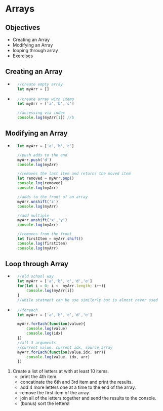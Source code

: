 # Arrays

## Objectives
- Creating an Array
- Modifying an Array
- looping through array
- Exercises

## Creating an Array
- ```js
    //create empty array
    let myArr = [] 
- ```js
    //create array with items
    let myArr = ['a','b','c']

    //accessing via index
    console.log(myArr[1]) //b
## Modifying an Array
- ```js
    let myArr = ['a','b','c']

    //push adds to the end
    myArr.push('d')
    console.log(myArr)

    //removes the last item and returns the moved item
    let removed = myArr.pop()
    console.log(removed)
    console.log(myArr)

    //adds to the front of an array
    myArr.unshift('z')
    console.log(myArr)

    //add multiple
    myArr.unshift('x','y')
    console.log(myArr)

    //removes from the front
    let firstItem = myArr.shift()
    console.log(firstItem)
    console.log(myArr)

## Loop through Array

- ```js
    //old school way
    let myArr = ['a','b','c','d','e']
    for(let i = 0; i <  myArr.length; i++){
        console.log(myArr[i])
    }
    //while statment can be use similerly but is almost never used
- ```js
    //foreach
    let myArr = ['a','b','c','d','e']

    myArr.forEach(function(value){
        console.log(value)
        console.log(idx)
    })
    //all 3 arguments
    //current value, current idx, source array
    myArr.forEach(function(value,idx, arr){
        console.log(value, idx, arr)
    })

1. Create a list of letters at with at least 10 items.
    - print the 4th item.
    - concatinate the 6th and 3rd item and print the results.
    - add 4 more letters one at a time to the end of the array.
    - remove the first item of the array.
    - join all of the letters together and send the results to the console.
    - (bonus) sort the letters!
